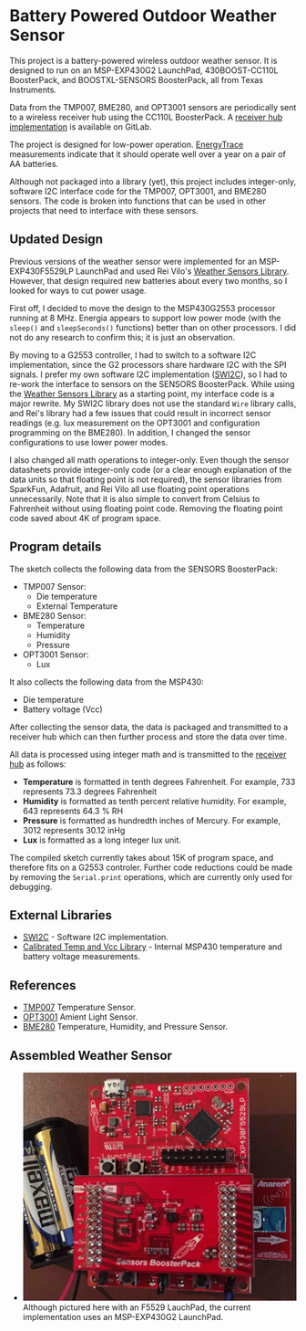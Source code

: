 Battery Powered Outdoor Weather Sensor
======================================

This project is a battery-powered wireless outdoor weather sensor. It is designed to run on an MSP-EXP430G2 LaunchPad, 430BOOST-CC110L BoosterPack, and BOOSTXL-SENSORS BoosterPack, all from Texas Instruments.

Data from the TMP007, BME280, and OPT3001 sensors are periodically sent to a wireless receiver hub using the CC110L BoosterPack. A [receiver hub implementation](https://gitlab.com/Andy4495/Sensor-Receiver) is available on GitLab.

The project is designed for low-power operation. [EnergyTrace](http://www.ti.com/tool/ENERGYTRACE) measurements indicate that it should operate well over a year on a pair of AA batteries.

Although not packaged into a library (yet), this project includes integer-only, software I2C interface code for the TMP007, OPT3001, and BME280 sensors. The code is broken into functions that can be used in other projects that need to interface with these sensors.

## Updated Design ##

Previous versions of the weather sensor were implemented for an MSP-EXP430F5529LP LaunchPad and used Rei Vilo's [Weather Sensors Library](https://github.com/rei-vilo/SensorsWeather_Library). However, that design required new batteries about every two months, so I looked for ways to cut power usage.

First off, I decided to move the design to the MSP430G2553 processor running at 8 MHz. Energia appears to support low power mode (with the `sleep()` and `sleepSeconds()` functions) better than on other processors. I did not do any research to confirm this; it is just an observation.

By moving to a G2553 controller, I had to switch to a software I2C implementation, since the G2 processors share hardware I2C with the SPI signals. I prefer my own software I2C implementation ([SWI2C](https://gitlab.com/Andy4495/SWI2C)), so I had to re-work the interface to sensors on the SENSORS BoosterPack. While using the [Weather Sensors Library](https://github.com/rei-vilo/SensorsWeather_Library) as a starting point, my interface code is a major rewrite. My SWI2C library does not use the standard `Wire` library calls, and Rei's library had a few issues that could result in incorrect sensor readings (e.g. lux measurement on the OPT3001 and configuration programming on the BME280). In addition, I changed the sensor configurations to use lower power modes.

I also changed all math operations to integer-only. Even though the sensor datasheets provide integer-only code (or a clear enough explanation of the data units so that floating point is not required), the sensor libraries from SparkFun, Adafruit, and Rei Vilo all use floating point operations unnecessarily. Note that it is also simple to convert from Celsius to Fahrenheit without using floating point code. Removing the floating point code saved about 4K of program space.

## Program details ##
The sketch collects the following data from the SENSORS BoosterPack:

- TMP007 Sensor:
     - Die temperature
     - External Temperature
- BME280 Sensor:
     - Temperature
     - Humidity
     - Pressure
- OPT3001 Sensor:
     - Lux

It also collects the following data from the MSP430:

- Die temperature
- Battery voltage (Vcc)

After collecting the sensor data, the data is packaged and transmitted to a receiver hub which can then further process and store the data over time.

All data is processed using integer math and is transmitted to the [receiver hub](https://gitlab.com/Andy4495/Sensor-Receiver) as follows:

- **Temperature** is formatted in tenth degrees Fahrenheit. For example, 733 represents 73.3 degrees Fahrenheit
- **Humidity** is formatted as tenth percent relative humidity. For example, 643 represents 64.3 % RH
- **Pressure** is formatted as hundredth inches of Mercury. For example, 3012 represents 30.12 inHg
- **Lux** is formatted as a long integer lux unit.

The compiled sketch currently takes about 15K of program space, and therefore fits on a G2553 controler. Further code reductions could be made by removing the `Serial.print` operations, which are currently only used for debugging.

## External Libraries ##
* [SWI2C](https://gitlab.com/Andy4495/SWI2C) - Software I2C implementation.
* [Calibrated Temp and Vcc Library](https://gitlab.com/Andy4495/mspTandV) - Internal MSP430 temperature and battery voltage measurements.

## References ##
* [TMP007](https://cdn-shop.adafruit.com/datasheets/tmp007.pdf) Temperature Sensor.
* [OPT3001](http://www.ti.com/lit/ds/symlink/opt3001.pdf) Amient Light Sensor.
* [BME280](https://ae-bst.resource.bosch.com/media/_tech/media/datasheets/BST-BME280_DS002.pdf) Temperature, Humidity, and Pressure Sensor.

## Assembled Weather Sensor ##
- ![Weather Sensor: CC110L BoosterPack(bottom), MSP-EXPF5529LP LaunchPad (middle), and SENSORS BoosterPack (top), powered by 2xAA batteries.](jpg/WeatherSensor.jpg)
Although pictured here with an F5529 LauchPad, the current implementation uses an MSP-EXP430G2 LaunchPad.
